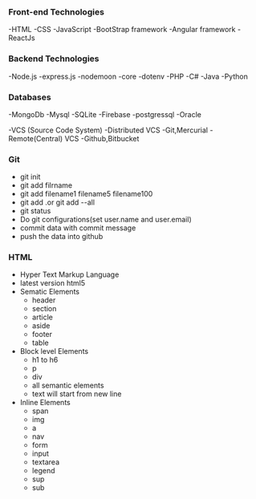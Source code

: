 ### Front-end Technologies

-HTML
-CSS
-JavaScript
-BootStrap framework
-Angular framework
-ReactJs

### Backend Technologies

-Node.js
       -express.js
	-nodemoon
	-core
	-dotenv
-PHP
-C#
-Java
-Python

### Databases

-MongoDb
-Mysql
-SQLite
-Firebase
-postgressql
-Oracle

-VCS  (Source Code System)
	-Distributed VCS
	 	-Git,Mercurial
	-Remote(Central) VCS
		-Github,Bitbucket
	
### Git
- git init
- git add filrname
- git add filename1 filename5 filename100
- git add .or git add --all
- git status
- Do git configurations(set user.name and user.email)
- commit data with commit message
- push the data into github

### HTML
- Hyper Text Markup Language
- latest version html5
- Sematic Elements
	- header
	- section
	- article
	- aside
	- footer
	- table
- Block level Elements
	- h1 to h6
	- p
	- div
	- all semantic elements
	- text will start from new line
- Inline Elements
	- span
	- img
	- a
	- nav
	- form
	- input
	- textarea
	- legend
	- sup
	- sub